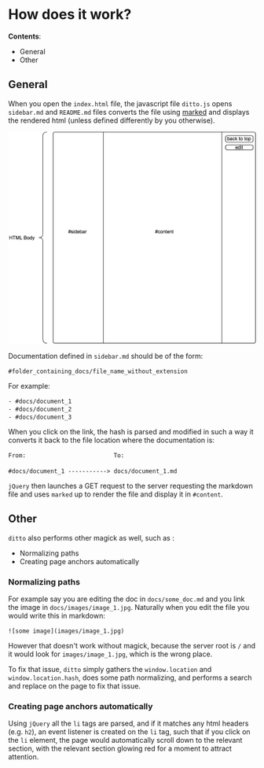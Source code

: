 # How does it work?

**Contents**:

- General
- Other

## General
When you open the `index.html` file, the javascript file `ditto.js` opens
`sidebar.md` and `README.md` files converts the file using
[marked][marked_github] and displays the rendered html (unless defined
differently by you otherwise).

![layout](images/layout.png)

Documentation defined in `sidebar.md` should be of the form:

    #folder_containing_docs/file_name_without_extension


For example:

    - #docs/document_1
    - #docs/document_2
    - #docs/document_3

When you click on the link, the hash is parsed and modified in such a way it
converts it back to the file location where the documentation is:


    From:                         To:

    #docs/document_1 -----------> docs/document_1.md


`jQuery` then launches a GET request to the server requesting the markdown file
and uses `marked` up to render the file and display it in `#content`.


## Other
`ditto` also performs other magick as well, such as :

- Normalizing paths
- Creating page anchors automatically


### Normalizing paths
For example say you are editing the doc in `docs/some_doc.md` and you link the
image in `docs/images/image_1.jpg`. Naturally when you edit the file you would
write this in markdown:


    ![some image](images/image_1.jpg)


However that doesn't work without magick, because the server root is `/` and it would look for
`images/image_1.jpg`, which is the wrong place.

To fix that issue, `ditto` simply gathers the `window.location` and
`window.location.hash`, does some path normalizing, and performs a search and
replace on the page to fix that issue.


### Creating page anchors automatically
Using `jQuery` all the `li` tags are parsed, and if it matches any html headers
(e.g. `h2`), an event listener is created on the `li` tag, such that if you
click on the `li` element, the page would automatically scroll down to the
relevant section, with the relevant section glowing red for a moment to attract
attention.


[marked_github]: https://github.com/chjj/marked
